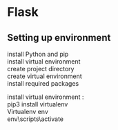 # Flask 


## Setting up environment

install Python and pip  
install virtual environment  
create project directory  
create virtual environment  
install required packages   

install virtual environment :  
pip3 install virtualenv  
Virtualenv env   
env\scripts\activate   
